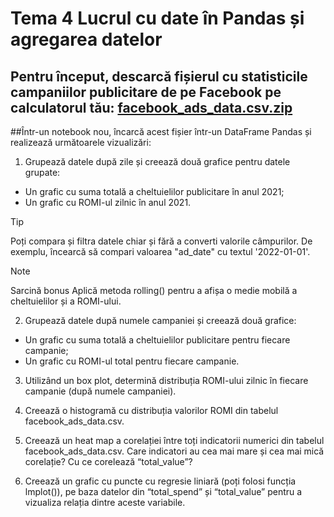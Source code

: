 # Tema 4 Lucrul cu date în Pandas și agregarea datelor

## Pentru început, descarcă fișierul cu statisticile campaniilor publicitare de pe Facebook pe calculatorul tău: [facebook_ads_data.csv.zip](https://github.com/user-attachments/files/16750666/facebook_ads_data.csv.zip)
##Într-un notebook nou, încarcă acest fișier într-un DataFrame Pandas și realizează următoarele vizualizări:

1. Grupează datele după zile și creează două grafice pentru datele grupate:

- Un grafic cu suma totală a cheltuielilor publicitare în anul 2021;
- Un grafic cu ROMI-ul zilnic în anul 2021.
> [!TIP]
> Poți compara și filtra datele chiar și fără a converti valorile câmpurilor. De exemplu, încearcă să compari valoarea "ad_date" cu textul '2022-01-01'.

> [!NOTE]
> Sarcină bonus
> Aplică metoda rolling() pentru a afișa o medie mobilă a cheltuielilor și a ROMI-ului.

2. Grupează datele după numele campaniei și creează două grafice:

- Un grafic cu suma totală a cheltuielilor publicitare pentru fiecare campanie;
- Un grafic cu ROMI-ul total pentru fiecare campanie.
  
3. Utilizând un box plot, determină distribuția ROMI-ului zilnic în fiecare campanie (după numele campaniei).

4. Creează o histogramă cu distribuția valorilor ROMI din tabelul facebook_ads_data.csv.

5. Creează un heat map a corelației între toți indicatorii numerici din tabelul facebook_ads_data.csv. Care indicatori au cea mai mare și cea mai mică corelație? Cu ce corelează “total_value”?

6. Creează un grafic cu puncte cu regresie liniară (poți folosi funcția lmplot()), pe baza datelor din “total_spend” și “total_value” pentru a vizualiza relația dintre aceste variabile.


